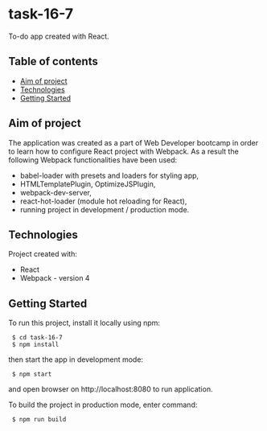 # task-16-7
To-do app created with React.


## Table of contents
* [Aim of project](#aim-of-project)
* [Technologies](#technologies)
* [Getting Started](#getting-started)


## Aim of project
The application was created as a part of Web Developer bootcamp in order to learn how to configure React project with Webpack. As a result the following Webpack functionalities have been used:
* babel-loader with presets and loaders for styling app,
* HTMLTemplatePlugin, OptimizeJSPlugin,
* webpack-dev-server,
* react-hot-loader (module hot reloading for React),
* running project in development / production mode.


## Technologies
Project created with:
* React
* Webpack - version 4


## Getting Started
To run this project, install it locally using npm:
```
 $ cd task-16-7
 $ npm install
```
then start the app in development mode:
```
 $ npm start
```
and open browser on http://localhost:8080 to run application.


To build the project in production mode, enter command:
```
 $ npm run build
```